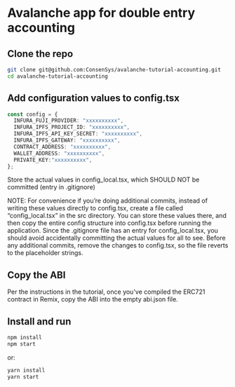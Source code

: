 # Avalanche app for double entry accounting

## Clone the repo

```sh
git clone git@github.com:ConsenSys/avalanche-tutorial-accounting.git
cd avalanche-tutorial-accounting
```

## Add configuration values to config.tsx

```typescript
const config = {
  INFURA_FUJI_PROVIDER: "xxxxxxxxxx",
  INFURA_IPFS_PROJECT_ID: "xxxxxxxxxx",
  INFURA_IPFS_API_KEY_SECRET: "xxxxxxxxxx",
  INFURA_IPFS_GATEWAY: "xxxxxxxxxx",
  CONTRACT_ADDRESS: "xxxxxxxxxx",
  WALLET_ADDRESS: "xxxxxxxxxx",
  PRIVATE_KEY:"xxxxxxxxxx",
};
```

Store the actual values in config_local.tsx, which SHOULD NOT be committed (entry in .gitignore)

NOTE: For convenience if you’re doing additional commits, instead of writing these values directly to config.tsx, create a file called “config_local.tsx” in the src directory. You can store these values there, and then copy the entire config structure into config.tsx before running the application. Since the .gitignore file has an entry for config_local.tsx, you should avoid accidentally committing the actual values for all to see. Before any additional commits, remove the changes to config.tsx, so the file reverts to the placeholder strings.

## Copy the ABI

Per the instructions in the tutorial, once you've compiled the ERC721 contract in Remix, copy the ABI into the empty abi.json file.

## Install and run

```sh
npm install
npm start
```

or:

```sh
yarn install
yarn start
```
